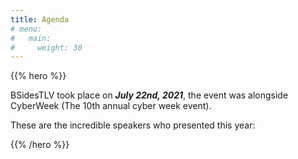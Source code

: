 ```yaml
---
title: Agenda
# menu:
#   main:
#     weight: 30
---
```


{{% hero %}}

BSidesTLV took place on **_July 22nd, 2021_**, the event was alongside CyberWeek (The 10th annual cyber week event).

These are the incredible speakers who presented this year:

{{% /hero %}}
